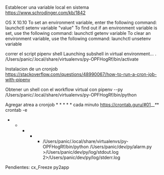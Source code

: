 Establecer una variable local en sistema
https://www.schrodinger.com/kb/1842

OS X 10.10
To set an environment variable, enter the following command:
launchctl setenv variable "value"
To find out if an environment variable is set, use the following command:
launchctl getenv variable
To clear an environment variable, use the following command:
launchctl unsetenv variable


correr el script
pipenv shell
    Launching subshell in virtual environment…
 . /Users/panic/.local/share/virtualenvs/py-OPFHogRf/bin/activate

Instalacion de un cronjob
    https://stackoverflow.com/questions/48990067/how-to-run-a-cron-job-with-pipenv

Obtener un shell con el workflow virtual con 
pipenv --py
    /Users/panic/.local/share/virtualenvs/py-OPFHogRf/bin/python

Agregar atrea a cronjob
    * * * * * cada minuto
    https://crontab.guru/#01_*_*_*_*
crontab -e

* * * * * /Users/panic/.local/share/virtualenvs/py-OPFHogRf/bin/python /Users/panic/dev/py/alarm.py >/Users/panic/dev/py/log/stdout.log 2>/Users/panic/dev/py/log/stderr.log

Pendientes:
cx_Freeze
py2app